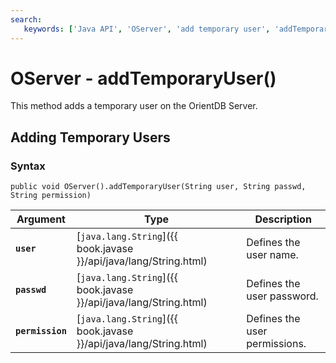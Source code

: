 ```yaml
---
search:
   keywords: ['Java API', 'OServer', 'add temporary user', 'addTemporaryUser']
---
```


# OServer - addTemporaryUser()

This method adds a temporary user on the OrientDB Server.

## Adding Temporary Users

### Syntax

```
public void OServer().addTemporaryUser(String user, String passwd, String permission)
```

| Argument | Type | Description |
|---|---|---|
| **`user`** | [`java.lang.String`]({{ book.javase }}/api/java/lang/String.html) | Defines the user name. |
| **`passwd`** | [`java.lang.String`]({{ book.javase }}/api/java/lang/String.html) | Defines the user password. |
| **`permission`** | [`java.lang.String`]({{ book.javase }}/api/java/lang/String.html) | Defines the user permissions. |


